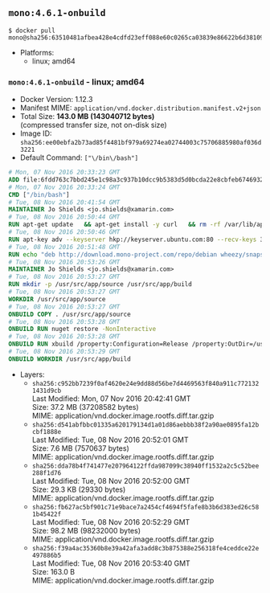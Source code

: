 ## `mono:4.6.1-onbuild`

```console
$ docker pull mono@sha256:63510481afbea428e4cdfd23eff088e60c0265ca03839e86622b6d38109ceff5
```

-	Platforms:
	-	linux; amd64

### `mono:4.6.1-onbuild` - linux; amd64

-	Docker Version: 1.12.3
-	Manifest MIME: `application/vnd.docker.distribution.manifest.v2+json`
-	Total Size: **143.0 MB (143040712 bytes)**  
	(compressed transfer size, not on-disk size)
-	Image ID: `sha256:ee00ebfa2b73ad85f4481bf979a69274ea02744003c75706885980af036d3221`
-	Default Command: `["\/bin\/bash"]`

```dockerfile
# Mon, 07 Nov 2016 20:33:23 GMT
ADD file:6fdd763c7bbd245e1c98a3c937b10dcc9b5383d5d0bcda22e8cbfeb6746932da in / 
# Mon, 07 Nov 2016 20:33:24 GMT
CMD ["/bin/bash"]
# Tue, 08 Nov 2016 20:41:54 GMT
MAINTAINER Jo Shields <jo.shields@xamarin.com>
# Tue, 08 Nov 2016 20:50:44 GMT
RUN apt-get update   && apt-get install -y curl   && rm -rf /var/lib/apt/lists/*
# Tue, 08 Nov 2016 20:50:46 GMT
RUN apt-key adv --keyserver hkp://keyserver.ubuntu.com:80 --recv-keys 3FA7E0328081BFF6A14DA29AA6A19B38D3D831EF
# Tue, 08 Nov 2016 20:51:48 GMT
RUN echo "deb http://download.mono-project.com/repo/debian wheezy/snapshots/4.6.1.3 main" > /etc/apt/sources.list.d/mono-xamarin.list   && apt-get update   && apt-get install -y binutils mono-devel ca-certificates-mono fsharp mono-vbnc nuget referenceassemblies-pcl   && rm -rf /var/lib/apt/lists/* /tmp/*
# Tue, 08 Nov 2016 20:53:26 GMT
MAINTAINER Jo Shields <jo.shields@xamarin.com>
# Tue, 08 Nov 2016 20:53:27 GMT
RUN mkdir -p /usr/src/app/source /usr/src/app/build
# Tue, 08 Nov 2016 20:53:27 GMT
WORKDIR /usr/src/app/source
# Tue, 08 Nov 2016 20:53:27 GMT
ONBUILD COPY . /usr/src/app/source
# Tue, 08 Nov 2016 20:53:28 GMT
ONBUILD RUN nuget restore -NonInteractive
# Tue, 08 Nov 2016 20:53:28 GMT
ONBUILD RUN xbuild /property:Configuration=Release /property:OutDir=/usr/src/app/build/
# Tue, 08 Nov 2016 20:53:29 GMT
ONBUILD WORKDIR /usr/src/app/build
```

-	Layers:
	-	`sha256:c952bb7239f0af4620e24e9dd88d56be7d4469563f840a911c7721321431d9cb`  
		Last Modified: Mon, 07 Nov 2016 20:42:41 GMT  
		Size: 37.2 MB (37208582 bytes)  
		MIME: application/vnd.docker.image.rootfs.diff.tar.gzip
	-	`sha256:d541abfbbc01335a620179134d1a01d86aebbb38f2a90ae0895fa12bcbf1888e`  
		Last Modified: Tue, 08 Nov 2016 20:52:01 GMT  
		Size: 7.6 MB (7570637 bytes)  
		MIME: application/vnd.docker.image.rootfs.diff.tar.gzip
	-	`sha256:dda78b4f741477e207964122ffda987099c38940ff1532a2c5c52bee288f1d76`  
		Last Modified: Tue, 08 Nov 2016 20:52:00 GMT  
		Size: 29.3 KB (29330 bytes)  
		MIME: application/vnd.docker.image.rootfs.diff.tar.gzip
	-	`sha256:fb627ac5bf901c71e9bace7a2454cf4694f5fafe8b3b6d383ed26c581b45422f`  
		Last Modified: Tue, 08 Nov 2016 20:52:29 GMT  
		Size: 98.2 MB (98232000 bytes)  
		MIME: application/vnd.docker.image.rootfs.diff.tar.gzip
	-	`sha256:f39a4ac35360b8e39a42afa3add8c3b875388e256318fe4ceddce22e497886b5`  
		Last Modified: Tue, 08 Nov 2016 20:53:40 GMT  
		Size: 163.0 B  
		MIME: application/vnd.docker.image.rootfs.diff.tar.gzip
